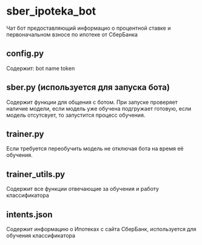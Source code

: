 # sber_ipoteka_bot 
Чат бот предоставляющий информацио о процентной ставке и первоначальном взносе по ипотеке от СберБанка

## config.py
Содержит:
  bot name
  token
  
## sber.py (используется для запуска бота)
Содержит функции для общения с ботом.
При запуске проверяет наличие модели, если модель уже обучена подгружает готовую, если модель отсутсвует, то запустится процесс обучения.

## trainer.py
Если требуется переобучить модель не отключая бота на время её обучения.

## trainer_utils.py
Содержит все функции отвечающие за обучения и работу классификатора

## intents.json
Содержит информацию о Ипотеках с сайта СберБанк, используется для обучения классификатора
